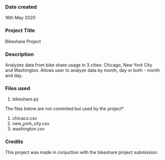 ### Date created
16th May 2020

### Project Title
Bikeshare Project

### Description
Analyzes data from bike share usage in 3 cities: Chicago, New York City and Washington.
Allows user to analyze data by month, day or both - month and day.

### Files used
1. bikeshare.py

The files below are not commited but used by the project*
1. chicaco.csv
2. new_york_city.csv
3. washington.csv

### Credits
This project was made in conjuction with the bikeshare project submission.
